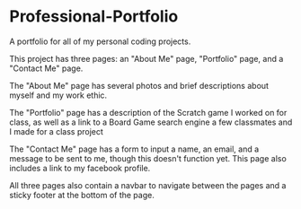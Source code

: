 # Professional-Portfolio

A portfolio for all of my personal coding projects.

This project has three pages: an "About Me" page, "Portfolio" page, and a "Contact Me" page.

The "About Me" page has several photos and brief descriptions about myself and my work ethic.

The "Portfolio" page has a description of the Scratch game I worked on for class, as well as a link to a Board Game search engine a few classmates and I made for a class project

The "Contact Me" page has a form to input a name, an email, and a message to be sent to me, though this doesn't function yet. This page also includes a link to my facebook profile.

All three pages also contain a navbar to navigate between the pages and a sticky footer at the bottom of the page.